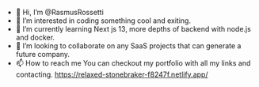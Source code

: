 - 👋 Hi, I’m @RasmusRossetti
- 👀 I’m interested in 
  coding something cool and exiting.
- 🌱 I’m currently learning 
  Next js 13, more depths of backend with node.js and docker.
- 💞️ I’m looking to collaborate 
  on any SaaS projects that can generate a future company.
- 📫 How to reach me 
  You can checkout my portfolio with all my links and contacting.
  https://relaxed-stonebraker-f8247f.netlify.app/

<!---
RasmusRossetti/RasmusRossetti is a ✨ special ✨ repository because its `README.md` (this file) appears on your GitHub profile.
You can click the Preview link to take a look at your changes.
--->
